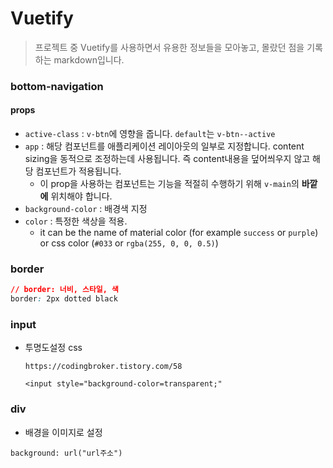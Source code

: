 # Vuetify

> 프로젝트 중 Vuetify를 사용하면서 유용한 정보들을 모아놓고, 몰랐던 점을 기록하는 markdown입니다.

### bottom-navigation

#### props

- `active-class` : `v-btn`에 영향을 줍니다. `default`는 `v-btn--active`
- `app` : 해당 컴포넌트를 애플리케이션 레이아웃의 일부로 지정합니다. content sizing을 동적으로 조정하는데 사용됩니다. 즉 content내용을 덮어씌우지 않고 해당 컴포넌트가 적용됩니다.
  - 이 prop을 사용하는 컴포넌트는 기능을 적절히 수행하기 위해 `v-main`의 **바깥에** 위치해야 합니다.
- `background-color` : 배경색 지정
- `color` : 특정한 색상을 적용.
  -  it can be the name of material color (for example `success` or `purple`) or css color (`#033` or `rgba(255, 0, 0, 0.5)`)

### border

```css
// border: 너비, 스타일, 색
border: 2px dotted black
```

### input

- 투명도설정 css

  ```
  https://codingbroker.tistory.com/58
  ```

  ```
  <input style="background-color=transparent;"
  ```

### div

-  배경을 이미지로 설정

  ```
  background: url("url주소")
  ```

  